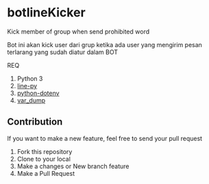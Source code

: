 # botlineKicker
Kick member of group when send prohibited word

Bot ini akan kick user dari grup ketika ada user yang mengirim pesan terlarang yang sudah diatur dalam BOT

REQ
1. Python 3
2. [line-py](https://github.com/fadhiilrachman/line-py)
3. [python-dotenv](https://github.com/theskumar/python-dotenv)
4. [var_dump](https://github.com/sha256/python-var-dump)

## Contribution
If you want to make a new feature, feel free to send your pull request
1. Fork this repository
2. Clone to your local
3. Make a changes or New branch feature
4. Make a Pull Request
